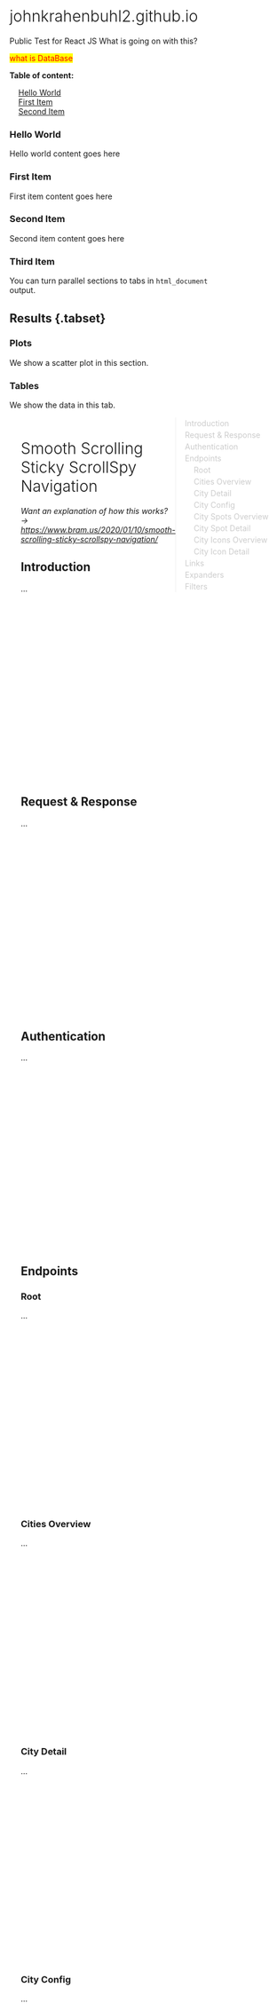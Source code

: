 <script>
window.addEventListener('DOMContentLoaded', () => {

  const observer = new IntersectionObserver(entries => {
    entries.forEach(entry => {
      const id = entry.target.getAttribute('id');
      if (entry.intersectionRatio > 0) {
        document.querySelector(`nav li a[href="#${id}"]`).parentElement.classList.add('active');
      } else {
        document.querySelector(`nav li a[href="#${id}"]`).parentElement.classList.remove('active');
      }
    });
  });

  // Track all sections that have an `id` applied
  document.querySelectorAll('section[id]').forEach((section) => {
    observer.observe(section);
  });
  
});
</script>

# johnkrahenbuhl2.github.io
Public Test for React JS
What is going on with this?
<style>
mark{
    color:red;
}

    /* 1. Enable smooth scrolling */
html {
  scroll-behavior: smooth;
}

/* 2. Make nav sticky */
main > nav {
  position: sticky;
  top: 2rem;
  align-self: start;
}

/* 3. ScrollSpy active styles (see JS tab for activation) */
.section-nav li.active > a {
  color: #333;
  font-weight: 500;
}

/* Sidebar Navigation */
.section-nav {
  padding-left: 0;
  border-left: 1px solid #efefef;
}

.section-nav a {
  text-decoration: none;
  display: block;
  padding: .125rem 0;
  color: #ccc;
  transition: all 50ms ease-in-out; /* 💡 This small transition makes setting of the active state smooth */
}

.section-nav a:hover,
.section-nav a:focus {
  color: #666;
}

/** Poor man's reset **/
* {
  box-sizing: border-box;
}

html, body {
  background: #fff;
}

body {
  font-family: -apple-system, BlinkMacSystemFont, "Segoe UI", "Roboto", "Oxygen", "Ubuntu", "Cantarell", "Fira Sans", "Droid Sans", "Helvetica Neue", sans-serif;
}

ul, ol {
  list-style: none;
  margin: 0;
  padding: 0;
}
li {
  margin-left: 1rem;
}

h1 {
  font-weight: 300;
}

/** page layout **/
main {
  display: grid;
  grid-template-columns: 1fr 15em;
  max-width: 100em;
  width: 90%;
  margin: 0 auto;
}

/** enlarge the sections for this demo, so that we have a long scrollable page **/
section {
  padding-bottom: 20rem;
}

/* Style the tab */
.tab {
  overflow: hidden;
  border: 1px solid #ccc;
  background-color: #f1f1f1;
}
  
 /* Style the buttons inside the tab */
.tab button {
  background-color: inherit;
  float: left;
  border: none;
  outline: none;
  cursor: pointer;
  padding: 14px 16px;
  transition: 0.3s;
  font-size: 17px;
}

/* Change background color of buttons on hover */
.tab button:hover {
  background-color: #ddd;
}

/* Create an active/current tablink class */
.tab button.active {
  background-color: #ccc;
}

/* Style the tab content */
.tabcontent {
  display: none;
  padding: 6px 12px;
  -webkit-animation: fadeEffect 1s;
  animation: fadeEffect 1s;
}

/* Fade in tabs */
@-webkit-keyframes fadeEffect {
  from {opacity: 0;}
  to {opacity: 1;}
}

@keyframes fadeEffect {
  from {opacity: 0;}
  to {opacity: 1;}
}
  
</style>

<mark>what is DataBase</mark>

**Table of content:**
- [Hello World](#item-one)
- [First Item](#item-two)
- [Second Item](#item-three)

<!-- headings -->
<a id="item-one"></a>
### Hello World
Hello world content goes here

<a id="item-two"></a>
### First Item
First item content goes here

<a id="item-three"></a>
### Second Item
Second item content goes here

### Third Item
You can turn parallel sections to tabs in `html_document` output.

## Results {.tabset}

### Plots

We show a scatter plot in this section.

### Tables

We show the data in this tab.

<main>
  <div>
    <h1>Smooth Scrolling Sticky ScrollSpy Navigation</h1>
    <p><em>Want an explanation of how this works?<br />&rarr; <a href="https://www.bram.us/2020/01/10/smooth-scrolling-sticky-scrollspy-navigation/" target="_top">https://www.bram.us/2020/01/10/smooth-scrolling-sticky-scrollspy-navigation/</a></em></p>
    <section id="introduction">
      <h2>Introduction</h2>
      <p>…</p>
    </section>
    <section id="request-response">
      <h2>Request &amp; Response</h2>
      <p>…</p>
    </section>
    <section id="authentication">
      <h2>Authentication</h2>
      <p>…</p>
    </section>
    <section id="endpoints">
      <h2>Endpoints</h2>
      <section id="endpoints--root">
        <h3>Root</h3>
        <p>…</p>
      </section>
      <section id="endpoints--cities-overview">
        <h3>Cities Overview</h3>
        <p>…</p>
      </section>
      <section id="endpoints--city-detail">
        <h3>City Detail</h3>
        <p>…</p>
      </section>
      <section id="endpoints--city-config">
        <h3>City Config</h3>
        <p>…</p>
      </section>
      <section id="endpoints--city-spots-overview">
        <h3>City Spots Overview</h3>
        <p>…</p>
      </section>
      <section id="endpoints--city-spot-detail">
        <h3>City Spot Detail</h3>
        <p>…</p>
      </section>
      <section id="endpoints--city-icons-overview">
        <h3>City Icons Overview</h3>
        <p>…</p>
      </section>
      <section id="endpoints--city-icon-detail">
        <h3>City Icon Detail</h3>
        <h2>Tabs</h2>
<p>Click on the buttons inside the tabbed menu:</p>

<div>
  <div class="tab">
    <button class="tablinks" onclick="openCity(event, 'London')">London</button>
    <button class="tablinks" onclick="openCity(event, 'Paris')">Paris</button>
    <button class="tablinks" onclick="openCity(event, 'Tokyo')">Tokyo</button>
  </div>
  <br>
  <div id="London" class="tabcontent">
    <h3>London</h3>
    <p>London is the capital city of England.</p>
  </div>
  
  <div id="Paris" class="tabcontent">
    <h3>Paris</h3>
    <p>Paris is the capital of France.</p> 
  </div>
  
  <div id="Tokyo" class="tabcontent">
    <h3>Tokyo</h3>
    <p>Tokyo is the capital of Japan.</p>
        <center><h1>Embedding Expo Snacks With Only The Output </h1>
    <iframe src = "https://appetize.io/embed/xc1w6f1krd589zhp22a0mgftyw?autoplay=false&debug=true&device=pixel4&embed=true&launchUrl=exp%3A%2F%2Fexp.host%2F%40jothamsamuel%2Fhtmlview%2BBECEXjHOGk&scale=81&screenOnly=false&xDocMsg=true&xdocMsg=true&params=%7B%22EXDevMenuDisableAutoLaunch%22%3Atrue%2C%22EXKernelLaunchUrlDefaultsKey%22%3A%22exp%3A%2F%2Fexp.host%2F%40jothamsamuel%2Fhtmlview%2BBECEXjHOGk%22%2C%22EXKernelDisableNuxDefaultsKey%22%3Atrue%7D&osVersion=11.0" ></iframe></center>
  </div>
</div>
      </section>
    </section>
    <section id="links">
      <h2>Links</h2>
      <p>…</p>
    </section>
    <section id="expanders">
      <h2>Expanders</h2>
      <p>…</p>
    </section>
    <section id="filters">
      <h2>Filters</h2>
      <p>…</p>
    </section>
  </div>
  <nav class="section-nav">
    <ol>
      <li><a href="#introduction">Introduction</a></li>
      <li><a href="#request-response">Request &amp; Response</a></li>
      <li><a href="#authentication">Authentication</a></li>
      <li><a href="#endpoints">Endpoints</a>
        <ul>
          <li class=""><a href="#endpoints--root">Root</a></li>
          <li class=""><a href="#endpoints--cities-overview">Cities Overview</a></li>
          <li class=""><a href="#endpoints--city-detail">City Detail</a></li>
          <li class=""><a href="#endpoints--city-config">City Config</a></li>
          <li class=""><a href="#endpoints--city-spots-overview">City Spots Overview</a></li>
          <li class=""><a href="#endpoints--city-spot-detail">City Spot Detail</a></li>
          <li class=""><a href="#endpoints--city-icons-overview">City Icons Overview</a></li>
          <li class=""><a href="#endpoints--city-icon-detail">City Icon Detail</a></li>
        </ul>
      </li>
      <li class=""><a href="#links">Links</a></li>
      <li class=""><a href="#expanders">Expanders</a></li>
      <li class=""><a href="#filters">Filters</a></li>
    </ol>
  </nav>
</main>

<script>
function openCity(evt, cityName) {
  var i, tabcontent, tablinks;
  tabcontent = document.getElementsByClassName("tabcontent");
  for (i = 0; i < tabcontent.length; i++) {
    tabcontent[i].style.display = "none";
  }
  tablinks = document.getElementsByClassName("tablinks");
  for (i = 0; i < tablinks.length; i++) {
    tablinks[i].className = tablinks[i].className.replace(" active", "");
  }
  document.getElementById(cityName).style.display = "block";
  evt.currentTarget.className += " active";
}
</script>

